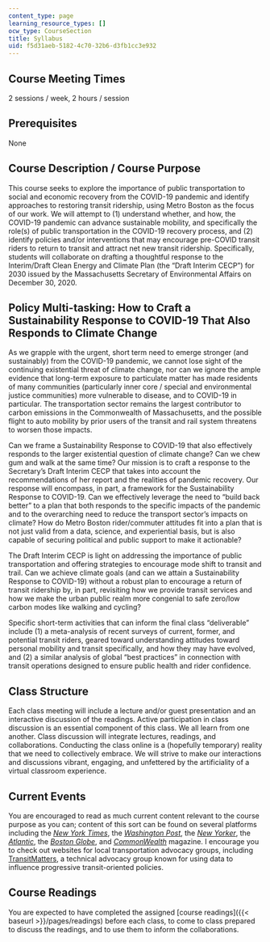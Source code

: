 ```yaml
---
content_type: page
learning_resource_types: []
ocw_type: CourseSection
title: Syllabus
uid: f5d31aeb-5182-4c70-32b6-d3fb1cc3e932
---
```


Course Meeting Times
--------------------

2 sessions / week, 2 hours / session

Prerequisites
-------------

None

Course Description / Course Purpose
-----------------------------------

This course seeks to explore the importance of public transportation to social and economic recovery from the COVID-19 pandemic and identify approaches to restoring transit ridership, using Metro Boston as the focus of our work. We will attempt to (1) understand whether, and how, the COVID-19 pandemic can advance sustainable mobility, and specifically the role(s) of public transportation in the COVID-19 recovery process, and (2) identify policies and/or interventions that may encourage pre-COVID transit riders to return to transit and attract net new transit ridership. Specifically, students will collaborate on drafting a thoughtful response to the Interim/Draft Clean Energy and Climate Plan (the “Draft Interim CECP”) for 2030 issued by the Massachusetts Secretary of Environmental Affairs on December 30, 2020.

Policy Multi-tasking: How to Craft a Sustainability Response to COVID-19 That Also Responds to Climate Change
-------------------------------------------------------------------------------------------------------------

As we grapple with the urgent, short term need to emerge stronger (and sustainably) from the COVID-19 pandemic, we cannot lose sight of the continuing existential threat of climate change, nor can we ignore the ample evidence that long-term exposure to particulate matter has made residents of many communities (particularly inner core / special and environmental justice communities) more vulnerable to disease, and to COVID-19 in particular. The transportation sector remains the largest contributor to carbon emissions in the Commonwealth of Massachusetts, and the possible flight to auto mobility by prior users of the transit and rail system threatens to worsen those impacts.

Can we frame a Sustainability Response to COVID-19 that also effectively responds to the larger existential question of climate change? Can we chew gum and walk at the same time? Our mission is to craft a response to the Secretary’s Draft Interim CECP that takes into account the recommendations of her report and the realities of pandemic recovery. Our response will encompass, in part, a framework for the Sustainability Response to COVID-19. Can we effectively leverage the need to “build back better” to a plan that both responds to the specific impacts of the pandemic and to the overarching need to reduce the transport sector’s impacts on climate? How do Metro Boston rider/commuter attitudes fit into a plan that is not just valid from a data, science, and experiential basis, but is also capable of securing political and public support to make it actionable?

The Draft Interim CECP is light on addressing the importance of public transportation and offering strategies to encourage mode shift to transit and trail. Can we achieve climate goals (and can we attain a Sustainability Response to COVID-19) without a robust plan to encourage a return of transit ridership by, in part, revisiting how we provide transit services and how we make the urban public realm more congenial to safe zero/low carbon modes like walking and cycling?

Specific short-term activities that can inform the final class “deliverable” include (1) a meta-analysis of recent surveys of current, former, and potential transit riders, geared toward understanding attitudes toward personal mobility and transit specifically, and how they may have evolved, and (2) a similar analysis of global “best practices” in connection with transit operations designed to ensure public health and rider confidence.

Class Structure
---------------

Each class meeting will include a lecture and/or guest presentation and an interactive discussion of the readings. Active participation in class discussion is an essential component of this class. We all learn from one another. Class discussion will integrate lectures, readings, and collaborations. Conducting the class online is a (hopefully temporary) reality that we need to collectively embrace. We will strive to make our interactions and discussions vibrant, engaging, and unfettered by the artificiality of a virtual classroom experience.

Current Events
--------------

You are encouraged to read as much current content relevant to the course purpose as you can; content of this sort can be found on several platforms including the _[New York Times](https://www.nytimes.com/)_, the _[Washington Post](https://www.washingtonpost.com/)_, the _[New Yorker](https://www.newyorker.com/)_, the _[Atlantic](https://www.theatlantic.com/)_, the _[Boston Globe](https://www.bostonglobe.com/)_, and _[CommonWealth](https://commonwealthmagazine.org/)_ magazine. I encourage you to check out websites for local transportation advocacy groups, including [TransitMatters](http://transitmatters.org), a technical advocacy group known for using data to influence progressive transit-oriented policies.

Course Readings
---------------

You are expected to have completed the assigned [course readings]({{< baseurl >}}/pages/readings) before each class, to come to class prepared to discuss the readings, and to use them to inform the collaborations.